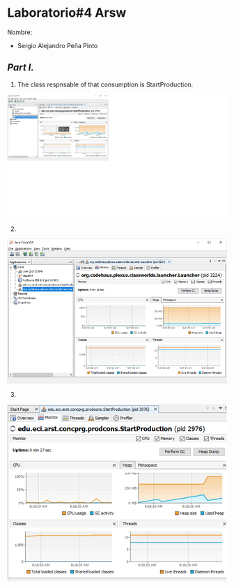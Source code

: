 # Laboratorio#4 Arsw

Nombre: 
* Sergio Alejandro Peña Pinto

## *Part I.*
1. The class respnsable of that consumption is StartProduction.

![](Imagenes/1.png)

2. 

![](Imagenes/2.png)

3.

![](Imagenes/3.png)
